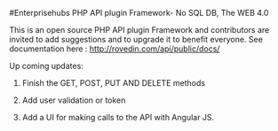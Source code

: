 #Enterprisehubs PHP API plugin Framework- No SQL DB, The WEB 4.0

This is an open source PHP API plugin Framework and contributors are invited to add suggestions and to upgrade it to benefit everyone.
See documentation here : http://rovedin.com/api/public/docs/

Up coming updates:

1) Finish the GET, POST, PUT AND DELETE methods

2) Add user validation or token

3) Add a UI for making calls to the API with Angular JS. 
